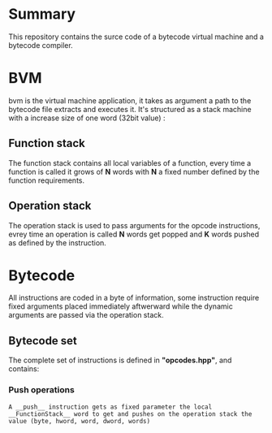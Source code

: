 # Summary
 This repository contains the surce code of a bytecode virtual machine and a bytecode compiler.

# BVM
 bvm is the virtual machine application, it takes as argument a path to the bytecode file extracts and executes it.
 It's structured as a stack machine with a increase size of one word (32bit value) :
  ## Function stack
   The function stack contains all local variables of a function, every time a function is called it grows of __N__ words with __N__ a fixed number defined by the function requirements. 
  ## Operation stack
   The operation stack is used to pass arguments for the opcode instructions, evrey time an operation is called __N__ words get popped and __K__ words pushed as defined by the instruction. 
   
# Bytecode
 All instructions are coded in a byte of information, some instruction require fixed arguments placed immediately aftwerward while the dynamic arguments are passed via the operation stack.
 ## Bytecode set
  The complete set of instructions is defined in __"opcodes.hpp"__, and contains:
   ### Push operations
    A __push__ instruction gets as fixed parameter the local __FunctionStack__ word to get and pushes on the operation stack the value (byte, hword, word, dword, words)

